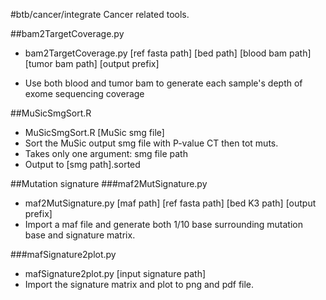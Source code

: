 #btb/cancer/integrate
Cancer related tools.

##bam2TargetCoverage.py
  * bam2TargetCoverage.py [ref fasta path] [bed path] [blood bam path] [tumor bam path] [output prefix]
  
  * Use both blood and tumor bam to generate each sample's depth of exome sequencing coverage

##MuSicSmgSort.R
  * MuSicSmgSort.R [MuSic smg file]
  * Sort the MuSic output smg file with P-value CT then tot muts.
  * Takes only one argument: smg file path
  * Output to [smg path].sorted

##Mutation signature
###maf2MutSignature.py
  * maf2MutSignature.py [maf path] [ref fasta path] [bed K3 path] [output prefix]
  * Import a maf file and generate both 1/10 base surrounding mutation base and signature matrix.

###mafSignature2plot.py
  * mafSignature2plot.py [input signature path]
  * Import the signature matrix and plot to png and pdf file.

